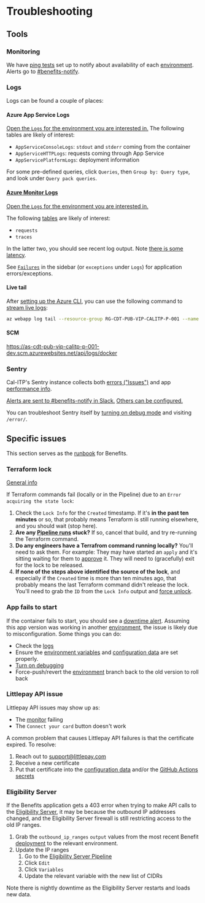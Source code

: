 # Troubleshooting

## Tools

### Monitoring

We have [ping tests](https://docs.microsoft.com/en-us/azure/azure-monitor/app/monitor-web-app-availability) set up to notify about availability of each [environment](../infrastructure/#environments). Alerts go to [#benefits-notify](https://cal-itp.slack.com/archives/C022HHSEE3F).

### Logs

Logs can be found a couple of places:

#### Azure App Service Logs

[Open the `Logs` for the environment you are interested in.](https://docs.google.com/document/d/11EPDIROBvg7cRtU2V42c6VBxcW_o8HhcyORALNtL_XY/edit#heading=h.6pxjhslhxwvj) The following tables are likely of interest:

- `AppServiceConsoleLogs`: `stdout` and `stderr` coming from the container
- `AppServiceHTTPLogs`: requests coming through App Service
- `AppServicePlatformLogs`: deployment information

For some pre-defined queries, click `Queries`, then `Group by: Query type`, and look under `Query pack queries`.

#### [Azure Monitor Logs](https://docs.microsoft.com/en-us/azure/azure-monitor/logs/data-platform-logs)

[Open the `Logs` for the environment you are interested in.](https://docs.google.com/document/d/11EPDIROBvg7cRtU2V42c6VBxcW_o8HhcyORALNtL_XY/edit#heading=h.n0oq4r1jo7zs)

The following [tables](https://docs.microsoft.com/en-us/azure/azure-monitor/app/opencensus-python#telemetry-type-mappings) are likely of interest:

- `requests`
- `traces`

In the latter two, you should see recent log output. Note [there is some latency](https://docs.microsoft.com/en-us/azure/azure-monitor/logs/data-ingestion-time).

See [`Failures`](https://docs.microsoft.com/en-us/azure/azure-monitor/app/asp-net-exceptions#diagnose-failures-using-the-azure-portal) in the sidebar (or `exceptions` under `Logs`) for application errors/exceptions.

#### Live tail

After [setting up the Azure CLI](#making-changes), you can use the following command to [stream live logs](https://docs.microsoft.com/en-us/azure/app-service/troubleshoot-diagnostic-logs#in-local-terminal):

```sh
az webapp log tail --resource-group RG-CDT-PUB-VIP-CALITP-P-001 --name AS-CDT-PUB-VIP-CALITP-P-001 2>&1 | grep -v /healthcheck
```

#### SCM

<https://as-cdt-pub-vip-calitp-p-001-dev.scm.azurewebsites.net/api/logs/docker>

### Sentry

Cal-ITP's Sentry instance collects both [errors ("Issues")](https://sentry.calitp.org/organizations/sentry/issues/?project=3) and app [performance info](https://sentry.calitp.org/organizations/sentry/performance/?project=3).

[Alerts are sent to #benefits-notify in Slack.](https://sentry.calitp.org/organizations/sentry/alerts/rules/benefits/9/details/) [Others can be configured.](https://sentry.calitp.org/organizations/sentry/alerts/rules/)

You can troubleshoot Sentry itself by [turning on debug mode](../../configuration/environment-variables/#django_debug) and visiting `/error/`.

## Specific issues

This section serves as the [runbook](https://www.pagerduty.com/resources/learn/what-is-a-runbook/) for Benefits.

### Terraform lock

[General info](https://developer.hashicorp.com/terraform/language/state/locking)

If Terraform commands fail (locally or in the Pipeline) due to an `Error acquiring the state lock`:

1. Check the `Lock Info` for the `Created` timestamp. If it's **in the past ten minutes** or so, that probably means Terraform is still running elsewhere, and you should wait (stop here).
1. **Are any [Pipeline runs](https://calenterprise.visualstudio.com/CDT.OET.CAL-ITP/_build?definitionId=828) stuck?** If so, cancel that build, and try re-running the Terraform command.
1. **Do any engineers have a Terrafrom command running locally?** You'll need to ask them. For example: They may have started an `apply` and it's sitting waiting for them to [approve](https://developer.hashicorp.com/terraform/cli/commands/apply#automatic-plan-mode) it. They will need to (gracefully) exit for the lock to be released.
1. **If none of the steps above identified the source of the lock**, and especially if the `Created` time is more than ten minutes ago, that probably means the last Terraform command didn't release the lock. You'll need to grab the `ID` from the `Lock Info` output and [force unlock](https://developer.hashicorp.com/terraform/language/state/locking#force-unlock).

### App fails to start

If the container fails to start, you should see a [downtime alert](#monitoring). Assuming this app version was working in another [environment](../infrastructure/#environments), the issue is likely due to misconfiguration. Some things you can do:

- Check the [logs](#logs)
- Ensure the [environment variables](../../configuration/environment-variables/) and [configuration data](../../configuration/data/) are set properly.
- [Turn on debugging](../../configuration/environment-variables/#django_debug)
- Force-push/revert the [environment](../infrastructure/#environments) branch back to the old version to roll back

### Littlepay API issue

Littlepay API issues may show up as:

- The [monitor](https://github.com/cal-itp/benefits/actions/workflows/check-api.yml) failing
- The `Connect your card` button doesn't work

A common problem that causes Littlepay API failures is that the certificate expired. To resolve:

1. Reach out to <support@littlepay.com>
1. Receive a new certificate
1. Put that certificate into the [configuration data](../../configuration/data/) and/or the [GitHub Actions secrets](https://github.com/cal-itp/benefits/settings/secrets/actions)

### Eligibility Server

If the Benefits application gets a 403 error when trying to make API calls to the [Eligibility Server](https://docs.calitp.org/eligibility-server/), it may be because the outbound IP addresses changed, and the Eligibility Server firewall is still restricting access to the old IP ranges.

1. Grab the `outbound_ip_ranges` `output` values from the most recent Benefit [deployment](https://calenterprise.visualstudio.com/CDT.OET.CAL-ITP/_build?definitionId=828) to the relevant environment.
1. Update the IP ranges
   1. Go to the [Eligibility Server Pipeline](https://dev.azure.com/mstransit/courtesy-cards/_build?definitionId=1&_a=summary)
   1. Click `Edit`
   1. Click `Variables`
   1. Update the relevant variable with the new list of CIDRs

Note there is nightly downtime as the Eligibility Server restarts and loads new data.
